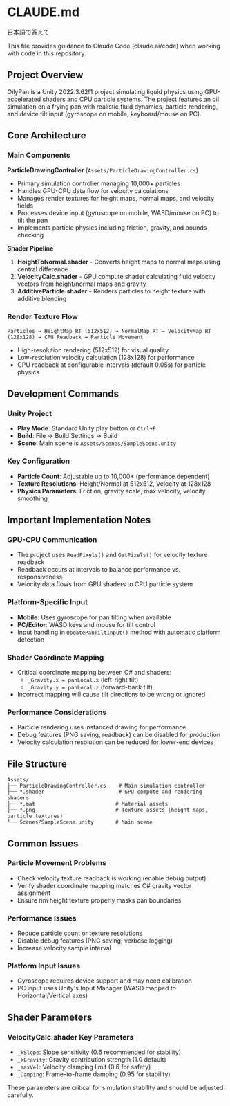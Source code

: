 # CLAUDE.md

日本語で答えて

This file provides guidance to Claude Code (claude.ai/code) when working with code in this repository.

## Project Overview

OilyPan is a Unity 2022.3.62f1 project simulating liquid physics using GPU-accelerated shaders and CPU particle systems. The project features an oil simulation on a frying pan with realistic fluid dynamics, particle rendering, and device tilt input (gyroscope on mobile, keyboard/mouse on PC).

## Core Architecture

### Main Components

**ParticleDrawingController** (`Assets/ParticleDrawingController.cs`)
- Primary simulation controller managing 10,000+ particles
- Handles GPU-CPU data flow for velocity calculations
- Manages render textures for height maps, normal maps, and velocity fields
- Processes device input (gyroscope on mobile, WASD/mouse on PC) to tilt the pan
- Implements particle physics including friction, gravity, and bounds checking

**Shader Pipeline**
1. **HeightToNormal.shader** - Converts height maps to normal maps using central difference
2. **VelocityCalc.shader** - GPU compute shader calculating fluid velocity vectors from height/normal maps and gravity
3. **AdditiveParticle.shader** - Renders particles to height texture with additive blending

### Render Texture Flow

```
Particles → HeightMap RT (512x512) → NormalMap RT → VelocityMap RT (128x128) → CPU Readback → Particle Movement
```

- High-resolution rendering (512x512) for visual quality
- Low-resolution velocity calculation (128x128) for performance
- CPU readback at configurable intervals (default 0.05s) for particle physics

## Development Commands

### Unity Project
- **Play Mode**: Standard Unity play button or `Ctrl+P`
- **Build**: File → Build Settings → Build
- **Scene**: Main scene is `Assets/Scenes/SampleScene.unity`

### Key Configuration
- **Particle Count**: Adjustable up to 10,000+ (performance dependent)
- **Texture Resolutions**: Height/Normal at 512x512, Velocity at 128x128
- **Physics Parameters**: Friction, gravity scale, max velocity, velocity smoothing

## Important Implementation Notes

### GPU-CPU Communication
- The project uses `ReadPixels()` and `GetPixels()` for velocity texture readback
- Readback occurs at intervals to balance performance vs. responsiveness
- Velocity data flows from GPU shaders to CPU particle system

### Platform-Specific Input
- **Mobile**: Uses gyroscope for pan tilting when available
- **PC/Editor**: WASD keys and mouse for tilt control
- Input handling in `UpdatePanTiltInput()` method with automatic platform detection

### Shader Coordinate Mapping
- Critical coordinate mapping between C# and shaders:
  - `_Gravity.x = panLocal.x` (left-right tilt)  
  - `_Gravity.y = panLocal.z` (forward-back tilt)
- Incorrect mapping will cause tilt directions to be wrong or ignored

### Performance Considerations
- Particle rendering uses instanced drawing for performance
- Debug features (PNG saving, readback) can be disabled for production
- Velocity calculation resolution can be reduced for lower-end devices

## File Structure

```
Assets/
├── ParticleDrawingController.cs    # Main simulation controller
├── *.shader                        # GPU compute and rendering shaders
├── *.mat                          # Material assets
├── *.png                          # Texture assets (height maps, particle textures)
└── Scenes/SampleScene.unity       # Main scene
```

## Common Issues

### Particle Movement Problems
- Check velocity texture readback is working (enable debug output)
- Verify shader coordinate mapping matches C# gravity vector assignment
- Ensure rim height texture properly masks pan boundaries

### Performance Issues
- Reduce particle count or texture resolutions
- Disable debug features (PNG saving, verbose logging)
- Increase velocity sample interval

### Platform Input Issues
- Gyroscope requires device support and may need calibration
- PC input uses Unity's Input Manager (WASD mapped to Horizontal/Vertical axes)

## Shader Parameters

### VelocityCalc.shader Key Parameters
- `_kSlope`: Slope sensitivity (0.6 recommended for stability)
- `_kGravity`: Gravity contribution strength (1.0 default)  
- `_maxVel`: Velocity clamping limit (0.6 for safety)
- `_Damping`: Frame-to-frame damping (0.95 for stability)

These parameters are critical for simulation stability and should be adjusted carefully.